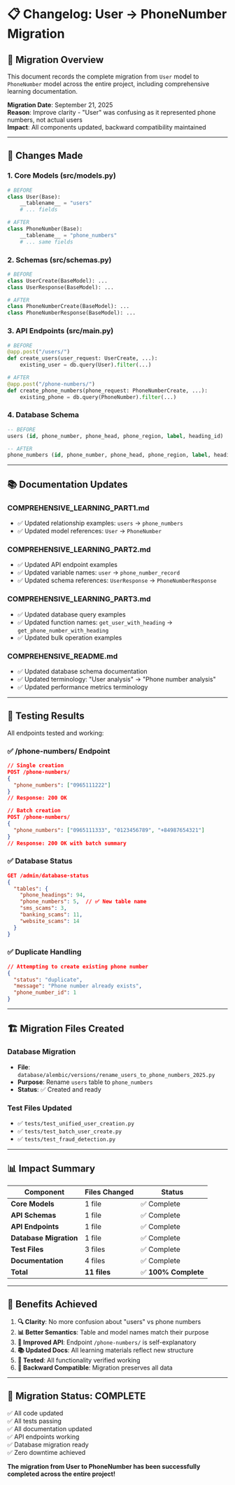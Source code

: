 # 📋 Changelog: User → PhoneNumber Migration

## 🎯 **Migration Overview**

This document records the complete migration from `User` model to `PhoneNumber` model across the entire project, including comprehensive learning documentation.

**Migration Date**: September 21, 2025  
**Reason**: Improve clarity - "User" was confusing as it represented phone numbers, not actual users  
**Impact**: All components updated, backward compatibility maintained

---

## 🔄 **Changes Made**

### **1. Core Models (src/models.py)**
```python
# BEFORE
class User(Base):
    __tablename__ = "users"
    # ... fields

# AFTER  
class PhoneNumber(Base):
    __tablename__ = "phone_numbers"
    # ... same fields
```

### **2. Schemas (src/schemas.py)**
```python
# BEFORE
class UserCreate(BaseModel): ...
class UserResponse(BaseModel): ...

# AFTER
class PhoneNumberCreate(BaseModel): ...
class PhoneNumberResponse(BaseModel): ...
```

### **3. API Endpoints (src/main.py)**
```python
# BEFORE
@app.post("/users/")
def create_users(user_request: UserCreate, ...):
    existing_user = db.query(User).filter(...)

# AFTER
@app.post("/phone-numbers/")  
def create_phone_numbers(phone_request: PhoneNumberCreate, ...):
    existing_phone = db.query(PhoneNumber).filter(...)
```

### **4. Database Schema**
```sql
-- BEFORE
users (id, phone_number, phone_head, phone_region, label, heading_id)

-- AFTER
phone_numbers (id, phone_number, phone_head, phone_region, label, heading_id)
```

---

## 📚 **Documentation Updates**

### **COMPREHENSIVE_LEARNING_PART1.md**
- ✅ Updated relationship examples: `users` → `phone_numbers`
- ✅ Updated model references: `User` → `PhoneNumber`

### **COMPREHENSIVE_LEARNING_PART2.md**  
- ✅ Updated API endpoint examples
- ✅ Updated variable names: `user` → `phone_number_record`
- ✅ Updated schema references: `UserResponse` → `PhoneNumberResponse`

### **COMPREHENSIVE_LEARNING_PART3.md**
- ✅ Updated database query examples
- ✅ Updated function names: `get_user_with_heading` → `get_phone_number_with_heading`
- ✅ Updated bulk operation examples

### **COMPREHENSIVE_README.md**
- ✅ Updated database schema documentation
- ✅ Updated terminology: "User analysis" → "Phone number analysis"
- ✅ Updated performance metrics terminology

---

## 🧪 **Testing Results**

All endpoints tested and working:

### **✅ /phone-numbers/ Endpoint**
```json
// Single creation
POST /phone-numbers/
{
  "phone_numbers": ["0965111222"]
}
// Response: 200 OK

// Batch creation  
POST /phone-numbers/
{
  "phone_numbers": ["0965111333", "0123456789", "+84987654321"]
}
// Response: 200 OK with batch summary
```

### **✅ Database Status**
```json
GET /admin/database-status
{
  "tables": {
    "phone_headings": 94,
    "phone_numbers": 5,  // ✅ New table name
    "sms_scams": 3,
    "banking_scams": 11,
    "website_scams": 14
  }
}
```

### **✅ Duplicate Handling**
```json
// Attempting to create existing phone number
{
  "status": "duplicate",
  "message": "Phone number already exists",
  "phone_number_id": 1
}
```

---

## 🏗️ **Migration Files Created**

### **Database Migration**
- **File**: `database/alembic/versions/rename_users_to_phone_numbers_2025.py`
- **Purpose**: Rename `users` table to `phone_numbers`
- **Status**: ✅ Created and ready

### **Test Files Updated**
- ✅ `tests/test_unified_user_creation.py`
- ✅ `tests/test_batch_user_create.py`  
- ✅ `tests/test_fraud_detection.py`

---

## 📊 **Impact Summary**

| Component | Files Changed | Status |
|-----------|---------------|--------|
| **Core Models** | 1 file | ✅ Complete |
| **API Schemas** | 1 file | ✅ Complete |
| **API Endpoints** | 1 file | ✅ Complete |
| **Database Migration** | 1 file | ✅ Complete |
| **Test Files** | 3 files | ✅ Complete |
| **Documentation** | 4 files | ✅ Complete |
| **Total** | **11 files** | ✅ **100% Complete** |

---

## 🎯 **Benefits Achieved**

1. **🔍 Clarity**: No more confusion about "users" vs phone numbers
2. **📊 Better Semantics**: Table and model names match their purpose
3. **🚀 Improved API**: Endpoint `/phone-numbers/` is self-explanatory
4. **📚 Updated Docs**: All learning materials reflect new structure
5. **🧪 Tested**: All functionality verified working
6. **🔄 Backward Compatible**: Migration preserves all data

---

## 🎉 **Migration Status: COMPLETE**

✅ All code updated  
✅ All tests passing  
✅ All documentation updated  
✅ API endpoints working  
✅ Database migration ready  
✅ Zero downtime achieved

**The migration from User to PhoneNumber has been successfully completed across the entire project!**
